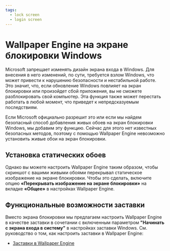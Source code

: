 ```yaml
---
tags:
  - lock screen
  - login screen
---
```


# Wallpaper Engine на экране блокировки Windows

Microsoft запрещает изменять дизайн экрана входа в Windows. Для внесения в него изменений, по сути, требуется взлом Windows, что может привести к нарушению безопасности и нестабильной работе. Это значит, что, если обновление Windows повлияет на экран блокировки или произойдет сбой приложения, вы не сможете разблокировать свой компьютер. Эта функция также может перестать работать в любой момент, что приведет к непредсказуемым последствиям.

Если Microsoft официально разрешит это или если мы найдем безопасный способ добавления живых обоев на экран блокировки Windows, мы добавим эту функцию. Сейчас для этого нет известных безопасных методов, поэтому с помощью Wallpaper Engine невозможно установить живые обои на экран блокировки.

## Установка статических обоев

Однако вы можете настроить Wallpaper Engine таким образом, чтобы скриншот с вашими живыми обоями перекрывал статическое изображение на экране блокировки. Чтобы это сделать, включите опцию **«Перекрывать изображение на экране блокировки»** на вкладке **«Общее»** в настройках Wallpaper Engine.

## Функциональные возможности заставки

Вместо экрана блокировки мы предлагаем настроить Wallpaper Engine в качестве заставки в сочетании с включенным параметром **"Начинать с экрана входа в систему"** в настройках заставки Windows. См. руководство о том, как настроить заставки в Wallpaper Engine:

* [Заставки в Wallpaper Engine](/functionality/screensaver.html)
